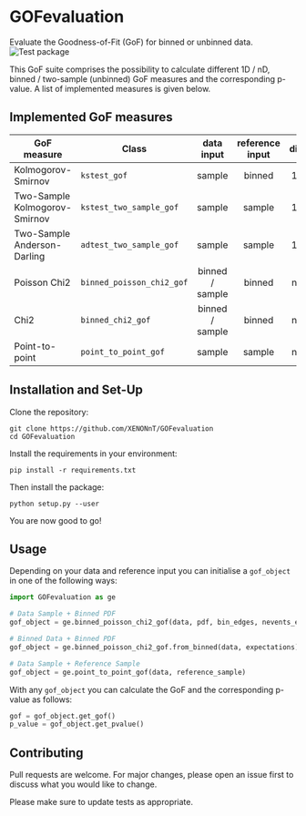 # GOFevaluation
Evaluate the Goodness-of-Fit (GoF) for binned or unbinned data.  
![Test package](https://github.com/XENONnT/GOFevaluation/actions/workflows/python-package.yml/badge.svg)

This GoF suite comprises the possibility to calculate different 1D / nD, binned / two-sample (unbinned) GoF measures and the corresponding p-value. A list of implemented measures is given below. 

 
## Implemented GoF measures
| GoF measure                   | Class                     |    data input   | reference input | dim |
|-------------------------------|---------------------------|:---------------:|:---------------:|:---:|
| Kolmogorov-Smirnov            | `kstest_gof`              |      sample     |      binned     |  1D |
| Two-Sample Kolmogorov-Smirnov | `kstest_two_sample_gof`   |      sample     |      sample     |  1D |
| Two-Sample Anderson-Darling   | `adtest_two_sample_gof`   |      sample     |      sample     |  1D |
| Poisson Chi2                  | `binned_poisson_chi2_gof` | binned / sample |      binned     |  nD |
| Chi2                          | `binned_chi2_gof`         | binned / sample |      binned     |  nD |
| Point-to-point                | `point_to_point_gof`      |      sample     |      sample     |  nD |


## Installation and Set-Up

Clone the repository:

```
git clone https://github.com/XENONnT/GOFevaluation
cd GOFevaluation
```
Install the requirements in your environment:
```
pip install -r requirements.txt
```

Then install the package:
```
python setup.py --user
```
You are now good to go!

## Usage
Depending on your data and reference input you can initialise a `gof_object` in one of the following ways:
```python
import GOFevaluation as ge

# Data Sample + Binned PDF
gof_object = ge.binned_poisson_chi2_gof(data, pdf, bin_edges, nevents_expected)

# Binned Data + Binned PDF
gof_object = ge.binned_poisson_chi2_gof.from_binned(data, expectations)

# Data Sample + Reference Sample
gof_object = ge.point_to_point_gof(data, reference_sample)
```

With any `gof_object` you can calculate the GoF and the corresponding p-value as follows:
```python
gof = gof_object.get_gof()
p_value = gof_object.get_pvalue()
```

## Contributing
Pull requests are welcome. For major changes, please open an issue first to discuss what you would like to change.

Please make sure to update tests as appropriate.
